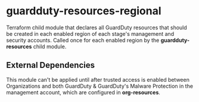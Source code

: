 # guardduty-resources-regional

Terraform child module that declares all GuardDuty resources that should be created in each enabled region of each stage's management and security accounts. Called once for each enabled region by the **guardduty-resources** child module.

## External Dependencies

This module can't be applied until after trusted access is enabled between Organizations and both GuardDuty & GuardDuty's Malware Protection in the management account, which are configured in **org-resources**.
